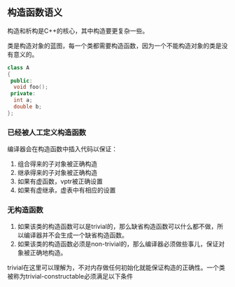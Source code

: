 构造函数语义
---
构造和析构是C++的核心，其中构造要更复杂一些。

类是构造对象的蓝图，每一个类都需要构造函数，因为一个不能构造对象的类是没有意义的。

```c++
class A
{
 public:
  void foo();
 private:
  int a;
  double b;
};
```
### 已经被人工定义构造函数

编译器会在构造函数中插入代码以保证：

1. 组合得来的子对象被正确构造
2. 继承得来的子对象被正确构造
3. 如果有虚函数，vptr被正确设置
4. 如果有虚继承，虚表中有相应的设置

### 无构造函数

1. 如果该类的构造函数可以是trivial的，那么缺省构造函数可以什么都不做，所以编译器并不会生成一个缺省构造函数。
2. 如果该类的构造函数必须是non-trivial的，那么编译器必须做些事儿，保证对象被正确地构造。

trivial在这里可以理解为，不对内存做任何初始化就能保证构造的正确性。一个类被称为trivial-constructable必须满足以下条件


